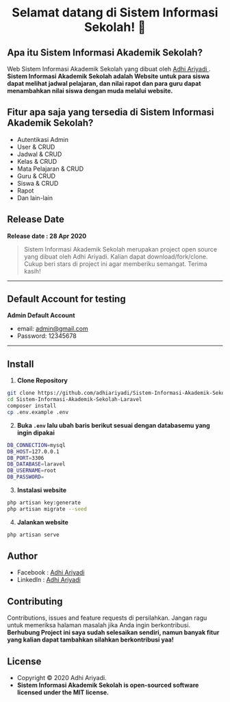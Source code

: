 <h1 align="center">Selamat datang di Sistem Informasi Sekolah! 👋</h1>

## Apa itu Sistem Informasi Akademik Sekolah?

Web Sistem Informasi Akademik Sekolah yang dibuat oleh <a href="https://github.com/adhiariyadi"> Adhi Ariyadi </a>. **Sistem Informasi Akademik Sekolah adalah Website untuk para siswa dapat melihat jadwal pelajaran, dan nilai rapot dan para guru dapat menambahkan nilai siswa dengan muda melalui website.**

## Fitur apa saja yang tersedia di Sistem Informasi Akademik Sekolah?

- Autentikasi Admin
- User & CRUD
- Jadwal & CRUD
- Kelas & CRUD
- Mata Pelajaran & CRUD
- Guru & CRUD
- Siswa & CRUD
- Rapot
- Dan lain-lain

## Release Date

**Release date : 28 Apr 2020**

> Sistem Informasi Akademik Sekolah merupakan project open source yang dibuat oleh Adhi Ariyadi. Kalian dapat download/fork/clone. Cukup beri stars di project ini agar memberiku semangat. Terima kasih!

---

## Default Account for testing

**Admin Default Account**

- email: admin@gmail.com
- Password: 12345678

---

## Install

1. **Clone Repository**

```bash
git clone https://github.com/adhiariyadi/Sistem-Informasi-Akademik-Sekolah-Laravel.git
cd Sistem-Informasi-Akademik-Sekolah-Laravel
composer install
cp .env.example .env
```

2. **Buka `.env` lalu ubah baris berikut sesuai dengan databasemu yang ingin dipakai**

```bash
DB_CONNECTION=mysql
DB_HOST=127.0.0.1
DB_PORT=3306
DB_DATABASE=laravel
DB_USERNAME=root
DB_PASSWORD=
```

3. **Instalasi website**

```bash
php artisan key:generate
php artisan migrate --seed
```

4. **Jalankan website**

```bash
php artisan serve
```

## Author

- Facebook : <a href="https://web.facebook.com/adhiariyadi.me/"> Adhi Ariyadi</a>
- LinkedIn : <a href="https://www.linkedin.com/in/adhiariyadi/"> Adhi Ariyadi</a>

## Contributing

Contributions, issues and feature requests di persilahkan.
Jangan ragu untuk memeriksa halaman masalah jika Anda ingin berkontribusi. **Berhubung Project ini saya sudah selesaikan sendiri, namun banyak fitur yang kalian dapat tambahkan silahkan berkontribusi yaa!**

## License

- Copyright © 2020 Adhi Ariyadi.
- **Sistem Informasi Akademik Sekolah is open-sourced software licensed under the MIT license.**
